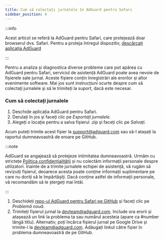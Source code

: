 ```yaml
---
title: Cum să colectați jurnalele în AdGuard pentru Safari
sidebar_position: 4
---
```


:::info

Acest articol se referă la AdGuard pentru Safari, care protejează doar browserul dvs. Safari. Pentru a proteja întregul dispozitiv, [descărcați aplicația AdGuard](https://agrd.io/download-kb-adblock)

:::

Pentru a analiza și diagnostica diverse probleme care pot apărea cu AdGuard pentru Safari, serviciul de asistență AdGuard poate avea nevoie de fișierele sale jurnal. Aceste fișiere conțin înregistrări ale erorilor și altor evenimente software. Mai jos sunt instrucțiuni scurte despre cum să colectați jurnalele și să le trimiteți la suport, dacă este necesar.

### Cum să colectați jurnalele

1. Deschide aplicația AdGuard pentru Safari.
2. Derulați în jos și faceți clic pe _Exportați jurnalele_.
3. Alegeți o locație pentru a salva fișierul .zip și faceți clic pe _Salvați_.

Acum puteți trimite acest fișier la support@adguard.com sau să-l atașați la raportul dumneavoastră de eroare pe GitHub.

:::note

AdGuard se angajează să protejeze intimitatea dumneavoastră. Urmăm cu strictețe [Politica confidențialității](https://adguard.com/privacy/safari.html) și nu colectăm informații personale despre utilizatori. Înainte de a trimite jurnalele echipei de asistență, vă rugăm să revizuiți fișierul, deoarece acesta poate conține informații suplimentare pe care nu doriți să le împărtășiți. Dacă conține astfel de informații personale, vă recomandăm să le ștergeți mai întâi.

:::

1. Deschideți [repo-ul AdGuard pentru Safari pe GitHub](https://github.com/AdguardTeam/AdGuardForSafari/issues) și faceți clic pe _Problemă nouă_.
2. Trimiteți fișierul jurnal la devteam@adguard.com. Include ora erorii și atașează un link la problema ta sau numărul acesteia (apare ca #number lângă titlu).
    Alternativ, poți încărca fișierul jurnal pe Google Drive și trimite-l la devteam@adguard.com. Adăugați linkul către fișier în problema dumneavoastră de pe GitHub.
